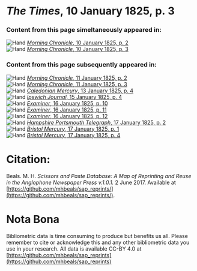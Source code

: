 # *The Times*, 10 January 1825, p. 3  
  
### Content from this page simeltaneously appeared in:  
![Hand](http://scissorsandpaste.net/wp-content/uploads/2017/06/smallhandpointer.png) [*Morning Chronicle*, 10 January 1825, p. 2](https://mhbeals.github.io/sap_html/Morning-Chronicle/Morning-Chronicle-10-January-1825-p-2)  
![Hand](http://scissorsandpaste.net/wp-content/uploads/2017/06/smallhandpointer.png) [*Morning Chronicle*, 10 January 1825, p. 3](https://mhbeals.github.io/sap_html/Morning-Chronicle/Morning-Chronicle-10-January-1825-p-3)  
  
### Content from this page subsequently appeared in:  
![Hand](http://scissorsandpaste.net/wp-content/uploads/2017/06/smallhandpointer.png) [*Morning Chronicle*, 11 January 1825, p. 2](https://mhbeals.github.io/sap_html/Morning-Chronicle/Morning-Chronicle-11-January-1825-p-2)  
![Hand](http://scissorsandpaste.net/wp-content/uploads/2017/06/smallhandpointer.png) [*Morning Chronicle*, 11 January 1825, p. 3](https://mhbeals.github.io/sap_html/Morning-Chronicle/Morning-Chronicle-11-January-1825-p-3)  
![Hand](http://scissorsandpaste.net/wp-content/uploads/2017/06/smallhandpointer.png) [*Caledonian Mercury*, 13 January 1825, p. 4](https://mhbeals.github.io/sap_html/Caledonian-Mercury/Caledonian-Mercury-13-January-1825-p-4)  
![Hand](http://scissorsandpaste.net/wp-content/uploads/2017/06/smallhandpointer.png) [*Ipswich Journal*, 15 January 1825, p. 4](https://mhbeals.github.io/sap_html/Ipswich-Journal/Ipswich-Journal-15-January-1825-p-4)  
![Hand](http://scissorsandpaste.net/wp-content/uploads/2017/06/smallhandpointer.png) [*Examiner*, 16 January 1825, p. 10](https://mhbeals.github.io/sap_html/Examiner/Examiner-16-January-1825-p-10)  
![Hand](http://scissorsandpaste.net/wp-content/uploads/2017/06/smallhandpointer.png) [*Examiner*, 16 January 1825, p. 11](https://mhbeals.github.io/sap_html/Examiner/Examiner-16-January-1825-p-11)  
![Hand](http://scissorsandpaste.net/wp-content/uploads/2017/06/smallhandpointer.png) [*Examiner*, 16 January 1825, p. 12](https://mhbeals.github.io/sap_html/Examiner/Examiner-16-January-1825-p-12)  
![Hand](http://scissorsandpaste.net/wp-content/uploads/2017/06/smallhandpointer.png) [*Hampshire Portsmouth Telegraph*, 17 January 1825, p. 2](https://mhbeals.github.io/sap_html/Hampshire-Portsmouth-Telegraph/Hampshire-Portsmouth-Telegraph-17-January-1825-p-2)  
![Hand](http://scissorsandpaste.net/wp-content/uploads/2017/06/smallhandpointer.png) [*Bristol Mercury*, 17 January 1825, p. 1](https://mhbeals.github.io/sap_html/Bristol-Mercury/Bristol-Mercury-17-January-1825-p-1)  
![Hand](http://scissorsandpaste.net/wp-content/uploads/2017/06/smallhandpointer.png) [*Bristol Mercury*, 17 January 1825, p. 4](https://mhbeals.github.io/sap_html/Bristol-Mercury/Bristol-Mercury-17-January-1825-p-4)  


# Citation: 

Beals. M. H. *Scissors and Paste Database: A Map of Reprinting and Reuse in the Anglophone Newspaper Press v.1.0.1.* 2 June 2017. Available at [https://github.com/mhbeals/sap_reprints/](https://github.com/mhbeals/sap_reprints/). 

# Nota Bona

Bibliometric data is time consuming to produce but benefits us all. Please remember to cite or acknowledge this and any other bibliometric data you use in your research. All data is available CC-BY 4.0 at [https://github.com/mhbeals/sap_reprints](https://github.com/mhbeals/sap_reprints)